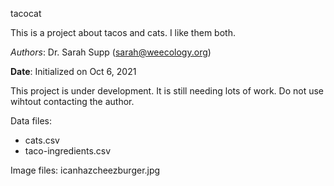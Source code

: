 tacocat

This is a project about tacos and cats. I like them both.

*Authors*: Dr. Sarah Supp (sarah@weecology.org)

**Date**: Initialized on Oct 6, 2021

This project is under development. It is still needing lots of work. Do not use wihtout contacting the author.


Data files:
- cats.csv
- taco-ingredients.csv

Image files:
icanhazcheezburger.jpg
